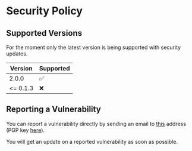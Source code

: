# Security Policy

## Supported Versions

For the moment only the latest version is being supported with security updates.

| Version  | Supported          |
| -------- | ------------------ |
| 2.0.0    | :white_check_mark: |
| <= 0.1.3 | :x:                |

## Reporting a Vulnerability

You can report a vulnerability directly by sending an email to [this](mailto:dev@dorianb.net) address (PGP key [here](https://keybase.io/dorianb/pgp_keys.asc)).

You will get an update on a reported vulnerability as soon as possible.